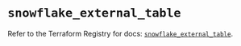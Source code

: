 # `snowflake_external_table`

Refer to the Terraform Registry for docs: [`snowflake_external_table`](https://registry.terraform.io/providers/snowflake-labs/snowflake/0.98.0/docs/resources/external_table).
